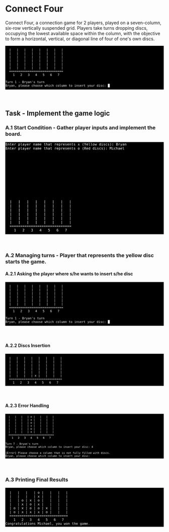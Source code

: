 # Connect Four

Connect Four, a connection game for 2 players, played on a seven-column, six-row vertically suspended grid. Players take turns dropping discs, occupying the lowest available space within the column, with the objective to form a horizontal, vertical, or diagonal line of four of one's own discs.

![Alt text](./readme-resources/img/connect4_1.png "Preview")

&nbsp;
## Task - Implement the game logic

### A.1 Start Condition - Gather player inputs and implement the board.
![Alt text](./readme-resources/img/A.1.png "Gather player inputs and implement the board")

&nbsp;
### A.2 Managing turns - Player that represents the yellow disc starts the game.
#### A.2.1 Asking the player where s/he wants to insert s/he disc
![Alt text](./readme-resources/img/A.2.1.png "Asking the player where s/he wants to insert s/he disc")

&nbsp;
#### A.2.2 Discs Insertion
![Alt text](./readme-resources/img/A.2.2.png "Discs Insertion")

&nbsp;
#### A.2.3 Error Handling
![Alt text](./readme-resources/img/A.2.3.png "Error Handling")

&nbsp;
### A.3 Printing Final Results
![Alt text](./readme-resources/img/A.3.png "Printing Final Results")